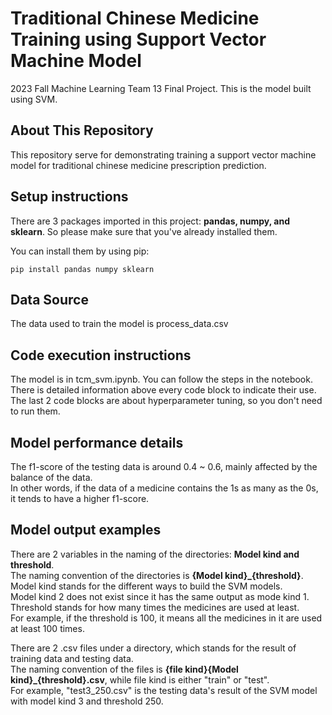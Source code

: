 # Traditional Chinese Medicine Training using Support Vector Machine Model
2023 Fall Machine Learning Team 13 Final Project.
This is the model built using SVM.

## About This Repository
This repository serve for demonstrating training a support vector machine model for traditional chinese medicine prescription prediction.

## Setup instructions
There are 3 packages imported in this project: **pandas, numpy, and sklearn**.
So please make sure that you've already installed them.

You can install them by using pip:
```
pip install pandas numpy sklearn
```
## Data Source
The data used to train the model is process_data.csv

## Code execution instructions
The model is in tcm_svm.ipynb. You can follow the steps in the notebook.<br>
There is detailed information above every code block to indicate their use.<br>
The last 2 code blocks are about hyperparameter tuning, so you don't need to run them.

## Model performance details
The f1-score of the testing data is around 0.4 ~ 0.6, mainly affected by the balance of the data.<br>
In other words, if the data of a medicine contains the 1s as many as the 0s, it tends to have a higher f1-score.

## Model output examples
There are 2 variables in the naming of the directories: **Model kind and threshold**.<br>
The naming convention of the directories is **{Model kind}_{threshold}**.<br>
Model kind stands for the different ways to build the SVM models.<br>
Model kind 2 does not exist since it has the same output as mode kind 1.<br>
Threshold stands for how many times the medicines are used at least.<br>
For example, if the threshold is 100, it means all the medicines in it are used at least 100 times.

There are 2 .csv files under a directory, which stands for the result of training data and testing data.<br>
The naming convention of the files is **{file kind}{Model kind}_{threshold}.csv**, while file kind is either "train" or "test".<br>
For example, "test3_250.csv" is the testing data's result of the SVM model with model kind 3 and threshold 250.<br>
